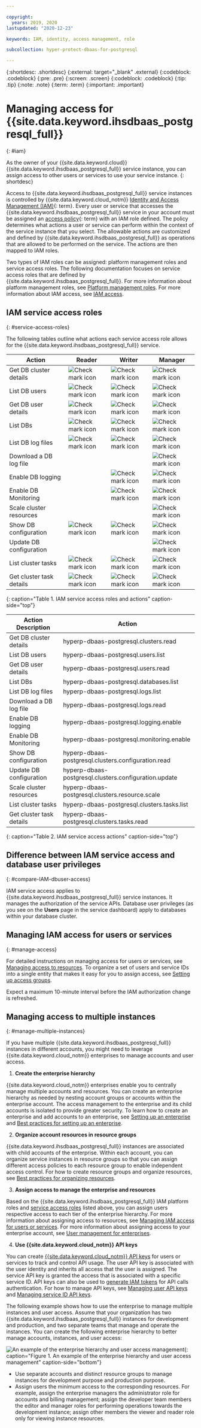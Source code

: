 ```yaml
---

copyright:
  years: 2019, 2020
lastupdated: "2020-12-23"

keywords: IAM, identity, access management, role

subcollection: hyper-protect-dbaas-for-postgresql

---
```


{:shortdesc: .shortdesc}
{:external: target="_blank" .external}
{:codeblock: .codeblock}
{:pre: .pre}
{:screen: .screen}
{:codeblock: .codeblock}
{:tip: .tip}
{:note: .note}
{:term: .term}
{:important: .important}

# Managing access for {{site.data.keyword.ihsdbaas_postgresql_full}}
{: #iam}

As the owner of your {{site.data.keyword.cloud}} {{site.data.keyword.ihsdbaas_postgresql_full}} service instance, you can assign access to other users or services to use your service instance.
{: shortdesc}

Access to {{site.data.keyword.ihsdbaas_postgresql_full}} service instances is controlled by {{site.data.keyword.cloud_notm}} [Identity and Access Management (IAM)](#x7547040){: term}. Every user or service that accesses the {{site.data.keyword.ihsdbaas_postgresql_full}} service in your account must be assigned an [access policy](#x2853407){: term} with an IAM role defined. The policy determines what actions a user or service can perform within the context of the service instance that you select. The allowable actions are customized and defined by {{site.data.keyword.ihsdbaas_postgresql_full}} as operations that are allowed to be performed on the service. The actions are then mapped to IAM roles.

Two types of IAM roles can be assigned: platform management roles and service access roles. The following documentation focuses on service access roles that are defined by {{site.data.keyword.ihsdbaas_postgresql_full}}. For more information about platform management roles, see [Platform management roles](/docs/account?topic=account-userroles#platformroles). For more information about IAM access, see [IAM access](/docs/account?topic=account-userroles).

## IAM service access roles
{: #service-access-roles}

The following tables outline what actions each service access role allows for the {{site.data.keyword.ihsdbaas_postgresql_full}} service.

| Action | Reader | Writer | Manager |
|-----|-----|-----|----|
| Get DB cluster details | ![Check mark icon](../icons/checkmark-icon.svg) | ![Check mark icon](../icons/checkmark-icon.svg) | ![Check mark icon](../icons/checkmark-icon.svg) |
| List DB users | ![Check mark icon](../icons/checkmark-icon.svg) | ![Check mark icon](../icons/checkmark-icon.svg) | ![Check mark icon](../icons/checkmark-icon.svg) |
| Get DB user details | ![Check mark icon](../icons/checkmark-icon.svg) | ![Check mark icon](../icons/checkmark-icon.svg) | ![Check mark icon](../icons/checkmark-icon.svg) |
| List DBs | ![Check mark icon](../icons/checkmark-icon.svg) | ![Check mark icon](../icons/checkmark-icon.svg) | ![Check mark icon](../icons/checkmark-icon.svg) |
| List DB log files | ![Check mark icon](../icons/checkmark-icon.svg) | ![Check mark icon](../icons/checkmark-icon.svg) | ![Check mark icon](../icons/checkmark-icon.svg) |
| Download a DB log file | | | ![Check mark icon](../icons/checkmark-icon.svg) |
| Enable DB logging | | ![Check mark icon](../icons/checkmark-icon.svg) | ![Check mark icon](../icons/checkmark-icon.svg) |
| Enable DB Monitoring | | ![Check mark icon](../icons/checkmark-icon.svg) | ![Check mark icon](../icons/checkmark-icon.svg) |
| Scale cluster resources | | | ![Check mark icon](../icons/checkmark-icon.svg) |
| Show DB configuration | ![Check mark icon](../icons/checkmark-icon.svg) | ![Check mark icon](../icons/checkmark-icon.svg) | ![Check mark icon](../icons/checkmark-icon.svg) |
| Update DB configuration | | | ![Check mark icon](../icons/checkmark-icon.svg) |
| List cluster tasks | ![Check mark icon](../icons/checkmark-icon.svg) | ![Check mark icon](../icons/checkmark-icon.svg) | ![Check mark icon](../icons/checkmark-icon.svg) |
| Get cluster task details | ![Check mark icon](../icons/checkmark-icon.svg) | ![Check mark icon](../icons/checkmark-icon.svg) | ![Check mark icon](../icons/checkmark-icon.svg) |
{: caption="Table 1. IAM service access roles and actions" caption-side="top"}

| Action Description | Action |
| --- | --- |
| Get DB cluster details | hyperp-dbaas-postgresql.clusters.read |
| List DB users | hyperp-dbaas-postgresql.users.list |
| Get DB user details | hyperp-dbaas-postgresql.users.read |
| List DBs | hyperp-dbaas-postgresql.databases.list |
| List DB log files | hyperp-dbaas-postgresql.logs.list |
| Download a DB log file | hyperp-dbaas-postgresql.logs.read |
| Enable DB logging | hyperp-dbaas-postgresql.logging.enable |
| Enable DB Monitoring| hyperp-dbaas-postgresql.monitoring.enable |
| Show DB configuration | hyperp-dbaas-postgresql.clusters.configuration.read |
| Update DB configuration | hyperp-dbaas-postgresql.clusters.configuration.update |
| Scale cluster resources | hyperp-dbaas-postgresql.clusters.resource.scale |
| List cluster tasks | hyperp-dbaas-postgresql.clusters.tasks.list |
| Get cluster task details | hyperp-dbaas-postgresql.clusters.tasks.read |
{: caption="Table 2. IAM service access actions" caption-side="top"}

## Difference between IAM service access and database user privileges
{: #compare-IAM-dbuser-access}

IAM service access applies to {{site.data.keyword.ihsdbaas_postgresql_full}} service instances. It manages the authorization of the service APIs. Database user privileges (as you see on the **Users** page in the service dashboard) apply to databases within your database cluster.

## Managing IAM access for users or services
{: #manage-access}

For detailed instructions on managing access for users or services, see [Managing access to resources](/docs/account?topic=account-assign-access-resources). To organize a set of users and service IDs into a single entity that makes it easy for you to assign access, see [Setting up access groups](/docs/account?topic=account-groups).

Expect a maximum 10-minute interval before the IAM authorization change is refreshed.

## Managing access to multiple instances
{: #manage-multiple-instances}

If you have multiple {{site.data.keyword.ihsdbaas_postgresql_full}} instances in different accounts, you might need to leverage {{site.data.keyword.cloud_notm}} enterprises to manage accounts and user access.

1. **Create the enterprise hierarchy**

  {{site.data.keyword.cloud_notm}} enterprises enable you to centrally manage multiple accounts and resources. You can create an enterprise hierarchy as needed by nesting account groups or accounts within the enterprise account. The access management to the enterprise and its child accounts is isolated to provide greater security. To learn how to create an enterprise and add accounts to an enterprise, see [Setting up an enterprise](/docs/account?topic=account-enterprise-tutorial) and [Best practices for setting up an enterprise](/docs/account?topic=account-enterprise-best-practices).

2. **Organize account resources in resource groups**

  {{site.data.keyword.ihsdbaas_postgresql_full}} instances are associated with child accounts of the enterprise. Within each account, you can organize service instances in resource groups so that you can assign different access policies to each resource group to enable independent access control. For how to create resource groups and organize resources, see [Best practices for organizing resources](/docs/account?topic=account-account_setup).

3. **Assign access to manage the enterprise and resources**

  Based on the {{site.data.keyword.ihsdbaas_postgresql_full}} IAM platform roles and [service access roles](#service-access-roles) listed above, you can assign users respective access to each tier of the enterprise hierarchy. For more information about assigning access to resources, see [Managing IAM access for users or services](#manage-access). For more information about assigning access to your enterprise account, see [User management for enterprises](/docs/account?topic=account-enterprise-access).

4. **Use {{site.data.keyword.cloud_notm}} API keys**

  You can create [{{site.data.keyword.cloud_notm}} API keys](/docs/account?topic=account-manapikey) for users or services to track and control API usage. The user API key is associated with the user identity and inherits all access that the user is assigned. The service API key is granted the access that is associated with a specific service ID. API keys can also be used to [generate IAM tokens](/docs/account?topic=account-iamtoken_from_apikey) for API calls authentication. For how to manage API keys, see [Managing user API keys](/docs/account?topic=account-userapikey) and [Managing service ID API keys](/docs/account?topic=account-serviceidapikeys).

The following example shows how to use the enterprise to manage multiple instances and user access. Assume that your organization has two {{site.data.keyword.ihsdbaas_postgresql_full}} instances for development and production, and two separate teams that manage and operate the instances. You can create the following enterprise hierarchy to better manage accounts, instances, and user access:

![An example of the enterprise hierarchy and user access management](/images/enterprise_hierarchy_example.svg "An example of the enterprise hierarchy and user access management"){: caption="Figure 1. An example of the enterprise hierarchy and user access management" caption-side="bottom"}

- Use separate accounts and distinct resource groups to manage instances for development purpose and production purpose.
- Assign users the minimum access to the corresponding resources. For example, assign the enterprise managers the administrator role for accounts and billing management; assign the developer team members the editor and manager roles for performing operations towards the development instance; assign other members the viewer and reader role only for viewing instance resources.
